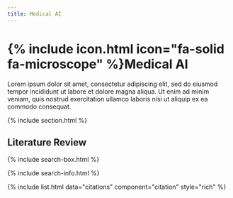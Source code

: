 ```yaml
---
title: Medical AI
---
```


# {% include icon.html icon="fa-solid fa-microscope" %}Medical AI

Lorem ipsum dolor sit amet, consectetur adipiscing elit, sed do eiusmod tempor incididunt ut labore et dolore magna aliqua.
Ut enim ad minim veniam, quis nostrud exercitation ullamco laboris nisi ut aliquip ex ea commodo consequat.

{% include section.html %}

## Literature Review

{% include search-box.html %}

{% include search-info.html %}

{% include list.html data="citations" component="citation" style="rich" %}
